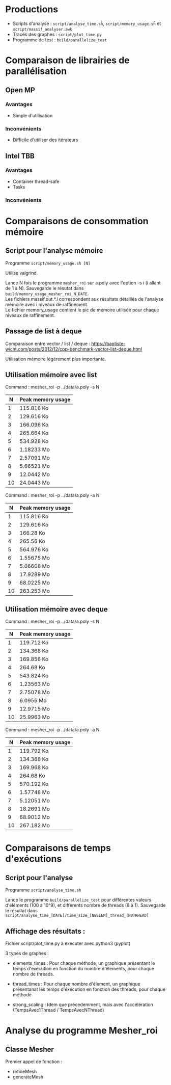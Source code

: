 # Productions

* Scripts d'analyse : ```script/analyse_time.sh̀̀̀```, ```script/memory_usage.sh̀̀̀``` et ```script/massif_analyser.awk```
* Tracés des graphes : ```script/plot_time.py``` 
* Programme de test : ```build/parallelize_test```

# Comparaison de librairies de parallélisation

## Open MP

### Avantages
* Simple d'utilisation
 
### Inconvénients
* Difficile d'utiliser des itérateurs

## Intel TBB

### Avantages
* Container thread-safe
* Tasks

### Inconvénients

# Comparaisons de consommation mémoire

## Script pour l'analyse mémoire

Programme ```script/memory_usage.sh [N]```

Utilise valgrind.  

Lance N fois le programme ```mesher_roi``` sur a.poly avec l'option -s i (i allant de 1 à N).
Sauvegarde le résutat dans ```build/memory_usage_mesher_roi_N_DATE```.  
Les fichiers massif.out.*.i correspondent aux résultats détaillés de l'analyse mémoire avec i niveaux de raffinement.  
Le fichier memory_usage contient le pic de mémoire utilisée pour chaque niveaux de raffinement.

## Passage de list à deque

Comparaison entre vector / list / deque : https://baptiste-wicht.com/posts/2012/12/cpp-benchmark-vector-list-deque.html  

Utilisation mémoire légèrement plus importante.

## Utilisation mémoire avec list

Command : mesher_roi -p ../data/a.poly -s N

|N  | Peak memory usage|
|---|------------------|
|1  | 115.816 Ko|
|2  | 129.616 Ko|  
|3  | 166.096 Ko|  
|4  | 265.664 Ko|  
|5  | 534.928 Ko|  
|6  | 1.18233 Mo|  
|7  | 2.57091 Mo|  
|8  | 5.66521 Mo|  
|9  | 12.0442 Mo|  
|10 | 24.0443 Mo|  


Command : mesher_roi -p ../data/a.poly -a N

|N  | Peak memory usage|
|---|------------------|
1  | 115.816 Ko
2  | 129.616 Ko
3  | 166.28 Ko
4  | 265.56 Ko
5  | 564.976 Ko
6  | 1.55675 Mo
7  | 5.06608 Mo
8  | 17.9289 Mo
9  | 68.0225 Mo
10 | 263.253 Mo


## Utilisation mémoire avec deque


Command : mesher_roi -p ../data/a.poly -s N

|N  | Peak memory usage|
|---|------------------|
|1  | 119.712 Ko|
|2  | 134.368 Ko|
|3  | 169.856 Ko|
|4  | 264.68 Ko|
|5  | 543.824 Ko|
|6  | 1.23563 Mo|
|7  | 2.75078 Mo|
|8  | 6.0956 Mo|
|9  | 12.9715 Mo|
|10 | 25.9963 Mo|

Command : mesher_roi -p ../data/a.poly -a N

|N  | Peak memory usage|
|---|------------------|
1  | 119.792 Ko
2  | 134.368 Ko
3  | 169.968 Ko
4  | 264.68 Ko
5  | 570.192 Ko
6  | 1.57748 Mo
7  | 5.12051 Mo
8  | 18.2691 Mo
9  | 68.9012 Mo
10 | 267.182 Mo


# Comparaisons de temps d'exécutions

## Script pour l'analyse

Programme ```script/analyse_time.sh```

Lance le programme ```build/parallelize_test``` pour différentes valeurs d'éléments (100 à 10^9), et différents nombre de threads (8 à 1).
Sauvegarde le résultat dans ```script/analyse_time_[DATE]/time_size_[NBELEM]_thread_[NBTRHEAD]```

## Affichage des résultats :

Fichier script/plot_time.py à executer avec python3 (pyplot)

3 types de graphes :

* elements_times : Pour chaque méthode, un graphique présentant le temps d'execution en fonction du nombre d'élements, pour chaque nombre de threads.

* thread_times : Pour chaque nombre d'élement, un graphique présentanat les temps d'éxécution en fonction des threads, pour chaque méthode

* strong_scaling : Idem que précedemment, mais avec l'accélération (TempsAvec1Thread / TempsAvecNThread)

# Analyse du programme Mesher_roi

## Classe Mesher

Premier appel de fonction : 

* refineMesh
* generateMesh